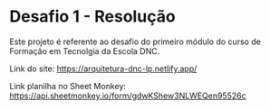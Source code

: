 # Desafio 1 - Resolução
Este projeto é referente ao desafio do primeiro módulo do curso de Formação em Tecnolgia da Escola DNC.

Link do site: https://arquitetura-dnc-lp.netlify.app/

Link planilha no Sheet Monkey: https://api.sheetmonkey.io/form/gdwKShew3NLWEQen95526c
